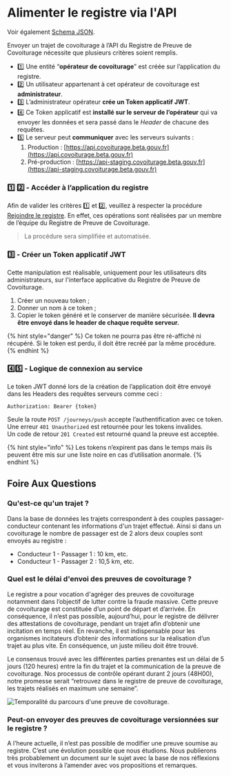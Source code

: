 # Alimenter le registre via l'API

Voir également [Schema JSON](../api/schema-json-v1.md).

Envoyer un trajet de covoiturage à l’API du Registre de Preuve de Covoiturage nécessite que plusieurs critères soient remplis.

* 1️⃣ Une entité “**opérateur de covoiturage**” est créée sur l’application du registre.
* 2️⃣ Un utilisateur appartenant à cet opérateur de covoiturage est **administrateur**.
* 3️⃣ L’administrateur opérateur **crée un Token applicatif JWT**.
* 4️⃣ Ce Token applicatif est **installé sur le serveur de l’opérateur** qui va envoyer les données et sera passé dans le _Header_ de chacune des requêtes.
* 5️⃣ Le serveur peut **communiquer** avec les serveurs suivants :
  1. Production : [https://api.covoiturage.beta.gouv.fr](https://api.covoiturage.beta.gouv.fr)
  2. Pré-production : [https://api-staging.covoiturage.beta.gouv.fr](https://api-staging.covoiturage.beta.gouv.fr)

### 1️⃣ 2️⃣ - Accéder à l’application du registre <a id="docs-internal-guid-1dcfb04d-7fff-6cd0-6f9f-785ab6cd35bb"></a>

Afin de valider les critères 1️⃣ et 2️⃣, veuillez à respecter la procédure [Rejoindre le registre](onboarding.md). En effet, ces opérations sont réalisées par un membre de l’équipe du Registre de Preuve de Covoiturage.

> La procédure sera simplifiée et automatisée.

### 3️⃣ - Créer un Token applicatif JWT

Cette manipulation est réalisable, uniquement pour les utilisateurs dits administrateurs, sur l'interface applicative du Registre de Preuve de Covoiturage. 

1. Créer un nouveau token ;
2. Donner un nom à ce token ; 
3. Copier le token généré et le conserver de manière sécurisée. **Il devra être envoyé dans le header de chaque requête serveur.**

{% hint style="danger" %}
Ce token ne pourra pas être ré-affiché ni récupéré. Si le token est perdu, il doit être recréé par la même procédure.
{% endhint %}

### 4️⃣5️⃣ - Logique de connexion au service

Le token JWT donné lors de la création de l’application doit être envoyé dans les Headers des requêtes serveurs comme ceci :

`Authorization: Bearer {token}`

Seule la route `POST /journeys/push` accepte l’authentification avec ce token.  
Une erreur `401 Unauthorized` est retournée pour les tokens invalides.  
Un code de retour `201 Created` est retourné quand la preuve est acceptée.

{% hint style="info" %}
Les tokens n’expirent pas dans le temps mais ils peuvent être mis sur une liste noire en cas d’utilisation anormale.
{% endhint %}

## Foire Aux Questions 

### Qu'est-ce qu'un trajet ?

Dans la base de données les trajets correspondent à des couples passager-conducteur contenant les informations d'un trajet effectué. Ainsi si dans un covoiturage le nombre de passager est de 2 alors deux couples sont envoyés au registre : 

* Conducteur 1 - Passager 1 : 10 km, etc. 
* Conducteur 1 - Passager 2 : 10,5 km, etc. 

### Quel est le délai d'envoi des preuves de covoiturage ? 

Le registre a pour vocation d'agréger des preuves de covoiturage notamment dans l’objectif de lutter contre la fraude massive. Cette preuve de covoiturage est constituée d’un point de départ et d’arrivée. En conséquence, il n’est pas possible, aujourd’hui, pour le registre de délivrer des attestations de covoiturage, pendant un trajet afin d’obtenir une incitation en temps réel. En revanche, il est indispensable pour les organismes incitateurs d’obtenir des informations sur la réalisation d’un trajet au plus vite. En conséquence, un juste milieu doit être trouvé.

Le consensus trouvé avec les différentes parties prenantes est un délai de 5 jours \(120 heures\) entre la fin du trajet et la communication de la preuve de covoiturage. Nos processus de contrôle opérant durant 2 jours \(48H00\), notre promesse serait “retrouvez dans le registre de preuve de covoiturage, les trajets réalisés en maximum une semaine”.

![Temporalit&#xE9; du parcours d&apos;une preuve de covoiturage.](https://lh3.googleusercontent.com/zKrEFxQ9BVpbDk2xWzorif1mu5Zm_6n6sarxLR1RDx9GDTpLN2GiLhenyjPw0-twOk9B5y7zY8hdmvkMy1fPP0cFLgBZlIvqG7RcDaxjunevmWX8w1uNxqaxdarVLO6ReK_w2uSn)

### Peut-on envoyer des preuves de covoiturage versionnées sur le registre ? 

A l’heure actuelle, il n’est pas possible de modifier une preuve soumise au registre. C’est une évolution possible que nous étudions. Nous publierons très probablement un document sur le sujet avec la base de nos réflexions et vous inviterons à l’amender avec vos propositions et remarques.  




